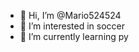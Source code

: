 - 👋 Hi, I’m @Mario524524
- 👀 I’m interested in soccer
- 🌱 I’m currently learning py
<!---
Mario524524/Mario524524 is a ✨ special ✨ repository because its `README.md` (this file) appears on your GitHub profile.
You can click the Preview link to take a look at your changes.
--->
